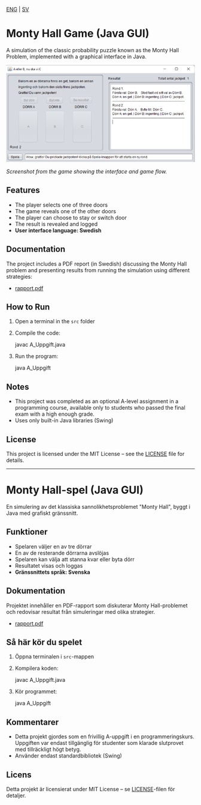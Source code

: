 [ENG](#monty-hall-game-java-gui) | [SV](#monty-hall-spel-java-gui)

# Monty Hall Game (Java GUI)

A simulation of the classic probability puzzle known as the Monty Hall Problem, implemented with a graphical interface in Java.

![Screenshot](gui.png)

*Screenshot from the game showing the interface and game flow.*

## Features
- The player selects one of three doors
- The game reveals one of the other doors
- The player can choose to stay or switch door
- The result is revealed and logged
- **User interface language: Swedish**

## Documentation
The project includes a PDF report (in Swedish) discussing the Monty Hall problem and presenting results from running the simulation using different strategies:
- [rapport.pdf](rapport.pdf)

## How to Run
1. Open a terminal in the `src` folder  
2. Compile the code:

   javac A_Uppgift.java

3. Run the program:

   java A_Uppgift

## Notes
- This project was completed as an optional A-level assignment in a programming course, 
available only to students who passed the final exam with a high enough grade.
- Uses only built-in Java libraries (Swing)

## License
This project is licensed under the MIT License – see the [LICENSE](LICENSE) file for details.

---

# Monty Hall-spel (Java GUI)

En simulering av det klassiska sannolikhetsproblemet "Monty Hall", byggt i Java med grafiskt gränssnitt.

## Funktioner
- Spelaren väljer en av tre dörrar
- En av de resterande dörrarna avslöjas
- Spelaren kan välja att stanna kvar eller byta dörr
- Resultatet visas och loggas
- **Gränssnittets språk: Svenska**

## Dokumentation
Projektet innehåller en PDF-rapport som diskuterar Monty Hall-problemet och redovisar resultat från simuleringar med olika strategier.
- [rapport.pdf](rapport.pdf)

## Så här kör du spelet
1. Öppna terminalen i `src`-mappen  
2. Kompilera koden:

   javac A_Uppgift.java

3. Kör programmet:

   java A_Uppgift

## Kommentarer
- Detta projekt gjordes som en frivillig A-uppgift i en programmeringskurs. 
Uppgiften var endast tillgänglig för studenter som klarade slutprovet med tillräckligt högt betyg.
- Använder endast standardbibliotek (Swing)

## Licens
Detta projekt är licensierat under MIT License – se [LICENSE](LICENSE)-filen för detaljer.
